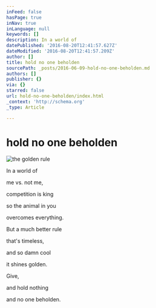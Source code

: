 ```yaml
---
inFeed: false
hasPage: true
inNav: true
inLanguage: null
keywords: []
description: In a world of
datePublished: '2016-08-20T12:41:57.627Z'
dateModified: '2016-08-20T12:41:57.209Z'
author: []
title: hold no one beholden
sourcePath: _posts/2016-06-09-hold-no-one-beholden.md
authors: []
publisher: {}
via: {}
starred: false
url: hold-no-one-beholden/index.html
_context: 'http://schema.org'
_type: Article

---
```

# hold no one beholden
![the golden rule](https://the-grid-user-content.s3-us-west-2.amazonaws.com/bdd000fd-d2e3-4677-b669-c78a901aa43d.jpg)

In a world of

me vs. not me,

competition is king

so the animal in you

overcomes everything.

But a much better rule

that's timeless,

and so damn cool

it shines golden.

Give,

and hold nothing

and no one beholden.